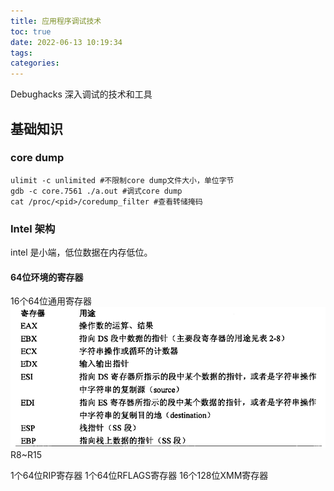 ```yaml
---
title: 应用程序调试技术
toc: true
date: 2022-06-13 10:19:34
tags:
categories:
---
```

Debughacks 深入调试的技术和工具
<!--more-->
## 基础知识
### core dump
```shell
ulimit -c unlimited #不限制core dump文件大小，单位字节
gdb -c core.7561 ./a.out #调式core dump
cat /proc/<pid>/coredump_filter #查看转储掩码
```

### Intel 架构
intel 是小端，低位数据在内存低位。
#### 64位环境的寄存器
16个64位通用寄存器
![](应用程序调试技术/2022-06-13-17-19-08.png)
R8~R15

1个64位RIP寄存器
1个64位RFLAGS寄存器
16个128位XMM寄存器